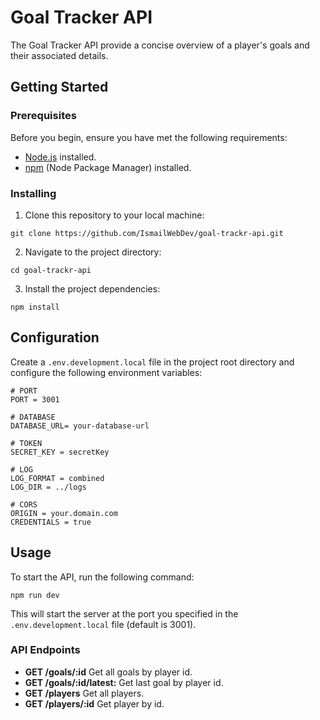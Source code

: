 # Goal Tracker API

The Goal Tracker API provide a concise overview of a player's goals and their associated details.

## Getting Started

### Prerequisites

Before you begin, ensure you have met the following requirements:

- [Node.js](https://nodejs.org/) installed.
- [npm](https://www.npmjs.com/) (Node Package Manager) installed.

### Installing

1. Clone this repository to your local machine:

```
git clone https://github.com/IsmailWebDev/goal-trackr-api.git
```
2. Navigate to the project directory:
```
cd goal-trackr-api
```

3. Install the project dependencies:

```
npm install
```

## Configuration

Create a `.env.development.local` file in the project root directory and configure the following environment variables:

```
# PORT
PORT = 3001

# DATABASE
DATABASE_URL= your-database-url

# TOKEN
SECRET_KEY = secretKey

# LOG
LOG_FORMAT = combined
LOG_DIR = ../logs

# CORS
ORIGIN = your.domain.com
CREDENTIALS = true
```

## Usage

To start the API, run the following command:

```
npm run dev
```
This will start the server at the port you specified in the `.env.development.local` file (default is 3001).

### API Endpoints

- **GET /goals/:id** Get all goals by player id.
- **GET /goals/:id/latest:** Get last goal by player id.
- **GET /players** Get all players.
- **GET /players/:id** Get player by id.
